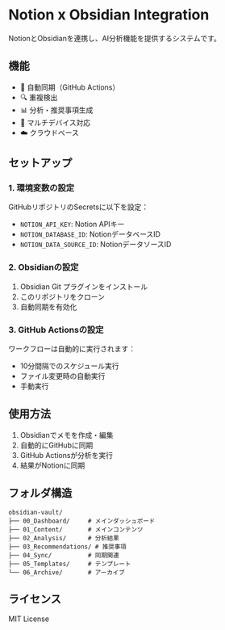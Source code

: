 # Notion x Obsidian Integration

NotionとObsidianを連携し、AI分析機能を提供するシステムです。

## 機能

- 🔄 自動同期（GitHub Actions）
- 🔍 重複検出
- 📊 分析・推奨事項生成
- 📱 マルチデバイス対応
- ☁️ クラウドベース

## セットアップ

### 1. 環境変数の設定

GitHubリポジトリのSecretsに以下を設定：

- `NOTION_API_KEY`: Notion APIキー
- `NOTION_DATABASE_ID`: NotionデータベースID
- `NOTION_DATA_SOURCE_ID`: NotionデータソースID

### 2. Obsidianの設定

1. Obsidian Git プラグインをインストール
2. このリポジトリをクローン
3. 自動同期を有効化

### 3. GitHub Actionsの設定

ワークフローは自動的に実行されます：
- 10分間隔でのスケジュール実行
- ファイル変更時の自動実行
- 手動実行

## 使用方法

1. Obsidianでメモを作成・編集
2. 自動的にGitHubに同期
3. GitHub Actionsが分析を実行
4. 結果がNotionに同期

## フォルダ構造

```
obsidian-vault/
├── 00_Dashboard/     # メインダッシュボード
├── 01_Content/       # メインコンテンツ
├── 02_Analysis/      # 分析結果
├── 03_Recommendations/ # 推奨事項
├── 04_Sync/          # 同期関連
├── 05_Templates/     # テンプレート
└── 06_Archive/       # アーカイブ
```

## ライセンス

MIT License
